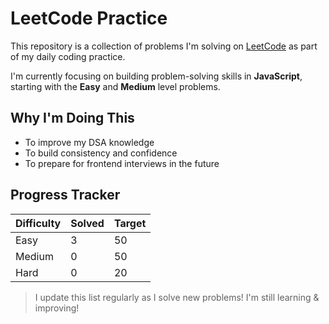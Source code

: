 # LeetCode Practice 

This repository is a collection of problems I'm solving on [LeetCode](https://leetcode.com/) as part of my daily coding practice.

I'm currently focusing on building problem-solving skills in **JavaScript**, starting with the **Easy** and **Medium** level problems.


## Why I'm Doing This

- To improve my DSA knowledge
- To build consistency and confidence
- To prepare for frontend interviews in the future

## Progress Tracker

| Difficulty | Solved | Target |
|------------|--------|--------|
| Easy       | 3      |  50    |
| Medium     | 0      |  50    |
| Hard       | 0      |  20    |

> I update this list regularly as I solve new problems!
> I'm still learning & improving!
